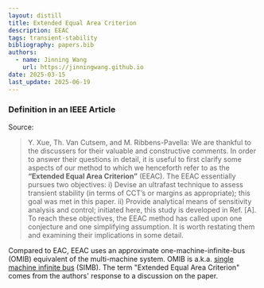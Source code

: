```yaml
---
layout: distill
title: Extended Equal Area Criterion
description: EEAC
tags: transient-stability
bibliography: papers.bib
authors:
  - name: Jinning Wang
    url: https://jinningwang.github.io
date: 2025-03-15
last_update: 2025-06-19
---
```


### Definition in an IEEE Article

Source: <d-cite key="xue1988eeca"></d-cite>

> Y. Xue, Th. Van Cutsem, and M. Ribbens-Pavella: We are thankful to the discussers for their valuable and constructive comments. In order to answer their questions in detail, it is useful to first clarify some aspects of our method to which we henceforth refer to as the **“Extended Equal Area Criterion”** (EEAC). The EEAC essentially pursues two objectives:
> i) Devise an ultrafast technique to assess transient stability (in terms of CCT’s or margins as appropriate); this goal was met in this paper.
> ii) Provide analytical means of sensitivity analysis and control; initiated here, this study is developed in Ref. [A].
> To reach these objectives, the EEAC method has called upon one conjecture and one simplifying assumption. It is worth restating them and examining their implications in some detail.

Compared to EAC, EEAC uses an approximate one-machine-infinite-bus (OMIB) equivalent of the multi-machine system.
OMIB is a.k.a. <u>single machine infinite bus</u> (SIMB).
The term "Extended Equal Area Criterion" comes from the authors' response to a discussion on the paper.
